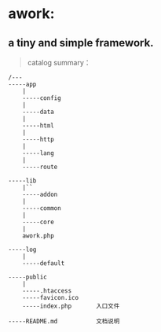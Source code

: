 
# **awork**:

## a tiny and simple framework.

> catalog summary：
```
/---
-----app
    |
    -----config
    |
    -----data
    |
    -----html
    |
    -----http
    |
    -----lang
    |
    -----route

-----lib
    |``
    -----addon
    |
    -----common
    |
    -----core
    |
    awork.php

-----log
    |
    -----default

-----public
    |
    -----.htaccess
    -----favicon.ico
    -----index.php       入口文件

-----README.md           文档说明

```


